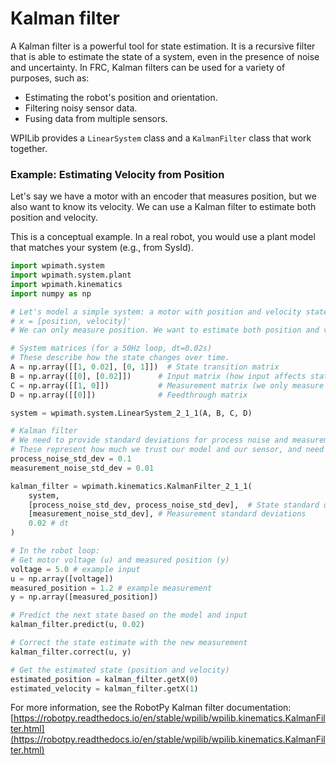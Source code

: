 # Kalman filter

A Kalman filter is a powerful tool for state estimation. It is a recursive filter that is able to estimate the state of a system, even in the presence of noise and uncertainty. In FRC, Kalman filters can be used for a variety of purposes, such as:

-   Estimating the robot's position and orientation.
-   Filtering noisy sensor data.
-   Fusing data from multiple sensors.

WPILib provides a `LinearSystem` class and a `KalmanFilter` class that work together.

### Example: Estimating Velocity from Position

Let's say we have a motor with an encoder that measures position, but we also want to know its velocity. We can use a Kalman filter to estimate both position and velocity.

This is a conceptual example. In a real robot, you would use a plant model that matches your system (e.g., from SysId).

```python
import wpimath.system
import wpimath.system.plant
import wpimath.kinematics
import numpy as np

# Let's model a simple system: a motor with position and velocity states.
# x = [position, velocity]'
# We can only measure position. We want to estimate both position and velocity.

# System matrices (for a 50Hz loop, dt=0.02s)
# These describe how the state changes over time.
A = np.array([[1, 0.02], [0, 1]])  # State transition matrix
B = np.array([[0], [0.02]])      # Input matrix (how input affects state)
C = np.array([[1, 0]])           # Measurement matrix (we only measure position)
D = np.array([[0]])              # Feedthrough matrix

system = wpimath.system.LinearSystem_2_1_1(A, B, C, D)

# Kalman filter
# We need to provide standard deviations for process noise and measurement noise.
# These represent how much we trust our model and our sensor, and need to be tuned.
process_noise_std_dev = 0.1
measurement_noise_std_dev = 0.01

kalman_filter = wpimath.kinematics.KalmanFilter_2_1_1(
    system,
    [process_noise_std_dev, process_noise_std_dev],  # State standard deviations
    [measurement_noise_std_dev], # Measurement standard deviations
    0.02 # dt
)

# In the robot loop:
# Get motor voltage (u) and measured position (y)
voltage = 5.0 # example input
u = np.array([voltage])
measured_position = 1.2 # example measurement
y = np.array([measured_position])

# Predict the next state based on the model and input
kalman_filter.predict(u, 0.02)

# Correct the state estimate with the new measurement
kalman_filter.correct(u, y)

# Get the estimated state (position and velocity)
estimated_position = kalman_filter.getX(0)
estimated_velocity = kalman_filter.getX(1)
```

For more information, see the RobotPy Kalman filter documentation: [https://robotpy.readthedocs.io/en/stable/wpilib/wpilib.kinematics.KalmanFilter.html](https://robotpy.readthedocs.io/en/stable/wpilib/wpilib.kinematics.KalmanFilter.html)
